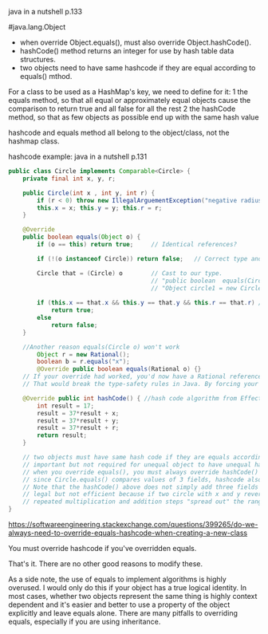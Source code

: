 java in a nutshell p.133

#java.lang.Object
- when override Object.equals(), must also override Object.hashCode().
- hashCode() method returns an integer for use by hash table data structures.
- two objects need to have same hashcode if they are equal according to equals() mthod.


For a class to be used as a HashMap's key, we need to define for it:
1 the equals method, so that all equal or approximately equal objects cause the comparison to return true and all false for all the rest
2 the hashCode method, so that as few objects as possible end up with the same hash value

hashcode and equals method all belong to the object/class, not the hashmap class.

hashcode example:  java in a nutshell p.131

```java
public class Circle implements Comparable<Circle> {
    private final int x, y, r;

    public Circle(int x , int y, int r) {
        if (r < 0) throw new IllegalArguementException("negative radius");
        this.x = x; this.y = y; this.r = r;
    }

    @Override
    public boolean equals(Object o) {
        if (o == this) return true;     // Identical references?

        if (!(o instanceof Circle)) return false;   // Correct type and non-null?

        Circle that = (Circle) o        // Cast to our type. 
                                        // "public boolean  equals(Circle o)" won't work for 
                                        // "Object circle1 = new Circle(1,2,3)"
        
        if (this.x == that.x && this.y == that.y && this.r == that.r) // If x,y,r are object reference variables like Strings, use .equals() instead.
            return true;
        else
            return false;
    }

    //Another reason equals(Circle o) won't work
        Object r = new Rational();
        boolean b = r.equals("x");
        @Override public boolean equals(Rational o) {}
    // If your override had worked, you'd now have a Rational reference to a String object - madness! 
    // That would break the type-safety rules in Java. By forcing your args to be an exact match, the language can ensure that only "acceptable" arguments appear in the method.

    @Override public int hashCode() { //hash code algorithm from Effective Java by Joshua Bloch
        int result = 17;
        result = 37*result + x; 
        result = 37*result + y;
        result = 37*result + r;
        return result;
    }

    // two objects must have same hash code if they are equals according to the equals() method.
    // important but not required for unequal object to have unequal hash codes
    // when you override equals(), you must always override hashCode() to guarantee that equal objecct have equal hash codes.
    // since Circle.equals() compares values of 3 fields, hashcode also three.
    // Note that the hashCode() above does not simply add three fields together and return sum,
    // legal but not efficient because if two circle with x and y reversed would have same hashcode
    // repeated multiplication and addition steps "spread out" the range of hash code and dramatically reduce likelihood two unequal Circle objects have the same hash code.
}
```

https://softwareengineering.stackexchange.com/questions/399265/do-we-always-need-to-override-equals-hashcode-when-creating-a-new-class

You must override hashcode if you've overridden equals.

That's it. There are no other good reasons to modify these.

As a side note, the use of equals to implement algorithms is highly overused. I would only do this if your object has a true logical identity. In most cases, whether two objects represent the same thing is highly context dependent and it's easier and better to use a property of the object explicitly and leave equals alone. There are many pitfalls to overriding equals, especially if you are using inheritance.